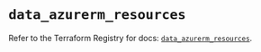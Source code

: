 # `data_azurerm_resources`

Refer to the Terraform Registry for docs: [`data_azurerm_resources`](https://registry.terraform.io/providers/hashicorp/azurerm/4.5.0/docs/data-sources/resources).
